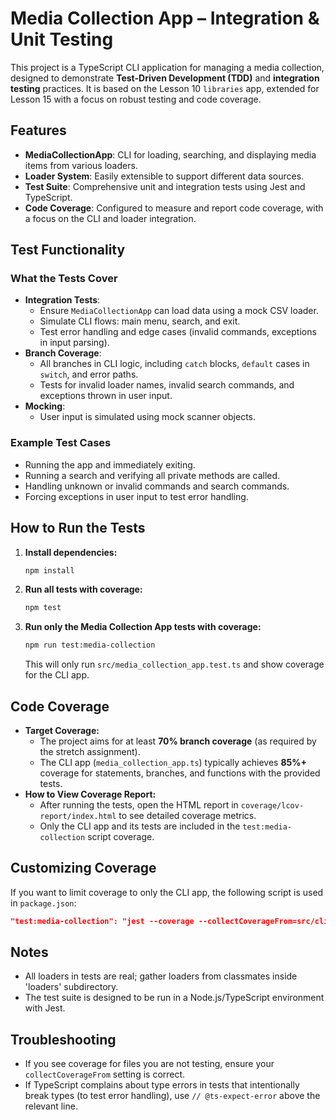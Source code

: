 # Media Collection App – Integration & Unit Testing

This project is a TypeScript CLI application for managing a media collection, designed to demonstrate **Test-Driven Development (TDD)** and **integration testing** practices. It is based on the Lesson 10 `libraries` app, extended for Lesson 15 with a focus on robust testing and code coverage.

## Features

- **MediaCollectionApp**: CLI for loading, searching, and displaying media items from various loaders.
- **Loader System**: Easily extensible to support different data sources.
- **Test Suite**: Comprehensive unit and integration tests using Jest and TypeScript.
- **Code Coverage**: Configured to measure and report code coverage, with a focus on the CLI and loader integration.

## Test Functionality

### What the Tests Cover

- **Integration Tests**:  
  - Ensure `MediaCollectionApp` can load data using a mock CSV loader.
  - Simulate CLI flows: main menu, search, and exit.
  - Test error handling and edge cases (invalid commands, exceptions in input parsing).
- **Branch Coverage**:  
  - All branches in CLI logic, including `catch` blocks, `default` cases in `switch`, and error paths.
  - Tests for invalid loader names, invalid search commands, and exceptions thrown in user input.
- **Mocking**:  
  - User input is simulated using mock scanner objects.

### Example Test Cases

- Running the app and immediately exiting.
- Running a search and verifying all private methods are called.
- Handling unknown or invalid commands and search commands.
- Forcing exceptions in user input to test error handling.

## How to Run the Tests

1. **Install dependencies:**
   ```sh
   npm install
   ```

2. **Run all tests with coverage:**
   ```sh
   npm test
   ```

3. **Run only the Media Collection App tests with coverage:**
   ```sh
   npm run test:media-collection
   ```

   This will only run `src/media_collection_app.test.ts` and show coverage for the CLI app.

## Code Coverage

- **Target Coverage:**  
  - The project aims for at least **70% branch coverage** (as required by the stretch assignment).
  - The CLI app (`media_collection_app.ts`) typically achieves **85%+** coverage for statements, branches, and functions with the provided tests.
- **How to View Coverage Report:**  
  - After running the tests, open the HTML report in `coverage/lcov-report/index.html` to see detailed coverage metrics.
  - Only the CLI app and its tests are included in the `test:media-collection` script coverage.

## Customizing Coverage

If you want to limit coverage to only the CLI app, the following script is used in `package.json`:

```json
"test:media-collection": "jest --coverage --collectCoverageFrom=src/cli/media_collection_app.ts src/media_collection_app.test.ts"
```

## Notes

- All loaders in tests are real; gather loaders from classmates inside 'loaders' subdirectory.
- The test suite is designed to be run in a Node.js/TypeScript environment with Jest.

## Troubleshooting

- If you see coverage for files you are not testing, ensure your `collectCoverageFrom` setting is correct.
- If TypeScript complains about type errors in tests that intentionally break types (to test error handling), use `// @ts-expect-error` above the relevant line.


